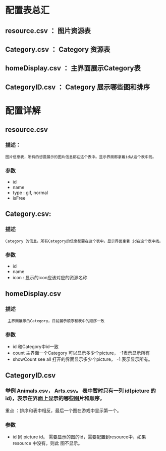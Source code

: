 # 配置表总汇
## resource.csv ： 图片资源表
## Category.csv ： Category 资源表
## homeDisplay.csv ： 主界面展示Category表
## CategoryID.csv ： Category 展示哪些图和排序

# 配置详解

## resource.csv

### 描述：
    图片信息表，所有的想要展示的图片信息都在这个表中。显示界面都拿着id从这个表中找。
### 参数
* id
* name
* type : gif, normal
* isFree

   
## Category.csv:

### 描述
    Category 的信息。所有Category的信息都要在这个表中。显示界面拿着 id在这个表中找。
### 参数
* id
* name
* icon : 显示的icon应该对应的资源名称

## homeDisplay.csv

### 描述
     主界面展示的Category，目前展示顺序和表中的顺序一致

### 参数
* id 和Category中id一致
* count 主界面一个Category 可以显示多少个picture， -1表示显示所有
* showCount see all 打开的界面显示多少个picture， -1 表示显示所有。

## CategoryID.csv 

### 举例 Animals.csv， Arts.csv。 表中暂时只有一列 id(picture 的 id)，表示在界面上显示的哪些图片和顺序，
  重点 ：排序和表中相反，最后一个图在游戏中显示第一个。

### 参数
* id 同 picture id。 需要显示的图的id，需要配置到resource中，如果resource 中没有，则此 图不显示。











